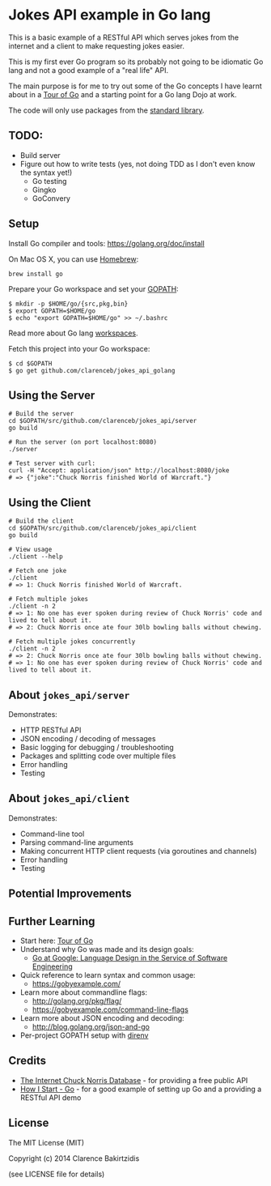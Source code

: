 Jokes API example in Go lang
============================

This is a basic example of a RESTful API which serves jokes from the internet and a client to make requesting jokes easier.

This is my first ever Go program so its probably not going to be idiomatic Go lang and not a good example of a "real life" API.

The main purpose is for me to try out some of the Go concepts I have learnt about in a [Tour of Go](http://tour.golang.org/) and a starting point for a Go lang Dojo at work.

The code will only use packages from the [standard library](http://golang.org/pkg/).

TODO:
-----
* Build server
* Figure out how to write tests (yes, not doing TDD as I don't even know the syntax yet!)
    * Go testing
    * Gingko
    * GoConvery

Setup
-----

Install Go compiler and tools: https://golang.org/doc/install

On Mac OS X, you can use [Homebrew](http://brew.sh/):

    brew install go

Prepare your Go workspace and set your [GOPATH](https://golang.org/doc/code.html#GOPATH):

    $ mkdir -p $HOME/go/{src,pkg,bin}
    $ export GOPATH=$HOME/go
    $ echo "export GOPATH=$HOME/go" >> ~/.bashrc

Read more about Go lang [workspaces](https://golang.org/doc/code.html#Workspaces).

Fetch this project into your Go workspace:

    $ cd $GOPATH
    $ go get github.com/clarenceb/jokes_api_golang

Using the Server
----------------

    # Build the server
    cd $GOPATH/src/github.com/clarenceb/jokes_api/server
    go build

    # Run the server (on port localhost:8080)
    ./server

    # Test server with curl:
    curl -H "Accept: application/json" http://localhost:8080/joke
    # => {"joke":"Chuck Norris finished World of Warcraft."}

Using the Client
----------------

    # Build the client
    cd $GOPATH/src/github.com/clarenceb/jokes_api/client
    go build

    # View usage
    ./client --help

    # Fetch one joke
    ./client
    # => 1: Chuck Norris finished World of Warcraft.

    # Fetch multiple jokes
    ./client -n 2
    # => 1: No one has ever spoken during review of Chuck Norris' code and lived to tell about it.
    # => 2: Chuck Norris once ate four 30lb bowling balls without chewing.

    # Fetch multiple jokes concurrently
    ./client -n 2
    # => 2: Chuck Norris once ate four 30lb bowling balls without chewing.
    # => 1: No one has ever spoken during review of Chuck Norris' code and lived to tell about it.

About `jokes_api/server`
-----------------------

Demonstrates:

* HTTP RESTful API
* JSON encoding / decoding of messages
* Basic logging for debugging / troubleshooting
* Packages and splitting code over multiple files
* Error handling
* Testing

About `jokes_api/client`
-----------------------

Demonstrates:

* Command-line tool
* Parsing command-line arguments
* Making concurrent HTTP client requests (via goroutines and channels)
* Error handling
* Testing

Potential Improvements
----------------------

Further Learning
----------------

* Start here: [Tour of Go](http://tour.golang.org/)
* Understand why Go was made and its design goals:
    * [Go at Google: Language Design in the Service of Software Engineering](http://talks.golang.org/2012/splash.article)
* Quick reference to learn syntax and common usage:
    * https://gobyexample.com/
* Learn more about commandline flags:
    * http://golang.org/pkg/flag/
    * https://gobyexample.com/command-line-flags
* Learn more about JSON encoding and decoding:
    * http://blog.golang.org/json-and-go
* Per-project GOPATH setup with [direnv](http://tammersaleh.com/posts/manage-your-gopath-with-direnv/)

Credits
-------

* [The Internet Chuck Norris Database](http://www.icndb.com/api/) - for providing a free public API
* [How I Start - Go](http://howistart.org/posts/go/1) - for a good example of setting up Go and a providing a RESTful API demo

License
-------

The MIT License (MIT)

Copyright (c) 2014 Clarence Bakirtzidis

(see LICENSE file for details)
